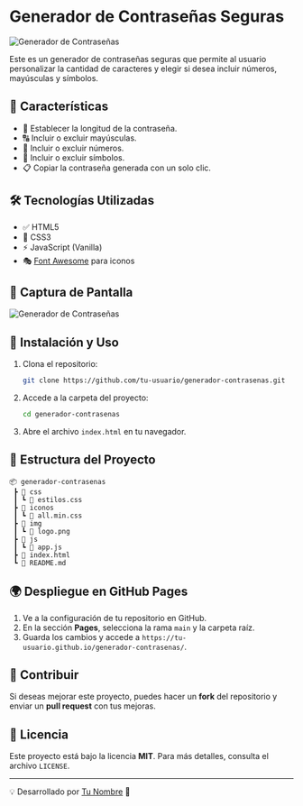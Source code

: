 # Generador de Contraseñas Seguras

![Generador de Contraseñas](img/screenshot.png)

Este es un generador de contraseñas seguras que permite al usuario personalizar la cantidad de caracteres y elegir si desea incluir números, mayúsculas y símbolos.

## 📌 Características
- 🔢 Establecer la longitud de la contraseña.
- 🔠 Incluir o excluir mayúsculas.
- 🔢 Incluir o excluir números.
- 🔣 Incluir o excluir símbolos.
- 📋 Copiar la contraseña generada con un solo clic.

## 🛠️ Tecnologías Utilizadas
- ✅ HTML5
- 🎨 CSS3
- ⚡ JavaScript (Vanilla)
- 🎭 [Font Awesome](https://fontawesome.com/) para iconos

## 📸 Captura de Pantalla
![Generador de Contraseñas](img/screenshot.png)

## 🚀 Instalación y Uso
1. Clona el repositorio:
   ```sh
   git clone https://github.com/tu-usuario/generador-contrasenas.git
   ```
2. Accede a la carpeta del proyecto:
   ```sh
   cd generador-contrasenas
   ```
3. Abre el archivo `index.html` en tu navegador.

## 📂 Estructura del Proyecto
```
📦 generador-contrasenas
 ┣ 📂 css
 ┃ ┗ 📜 estilos.css
 ┣ 📂 iconos
 ┃ ┗ 📜 all.min.css
 ┣ 📂 img
 ┃ ┗ 📜 logo.png
 ┣ 📂 js
 ┃ ┗ 📜 app.js
 ┣ 📜 index.html
 ┗ 📜 README.md
```

## 🌍 Despliegue en GitHub Pages
1. Ve a la configuración de tu repositorio en GitHub.
2. En la sección **Pages**, selecciona la rama `main` y la carpeta raíz.
3. Guarda los cambios y accede a `https://tu-usuario.github.io/generador-contrasenas/`.

## 🤝 Contribuir
Si deseas mejorar este proyecto, puedes hacer un **fork** del repositorio y enviar un **pull request** con tus mejoras.

## 📜 Licencia
Este proyecto está bajo la licencia **MIT**. Para más detalles, consulta el archivo `LICENSE`.

---

💡 Desarrollado por [Tu Nombre](https://github.com/tu-usuario) 🚀

